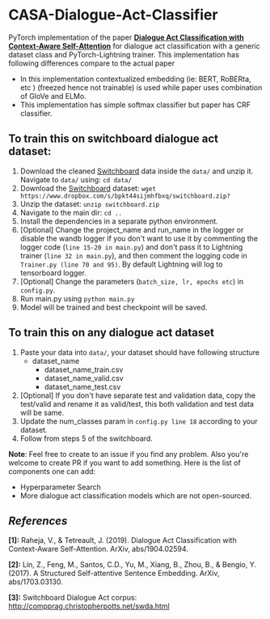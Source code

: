 # CASA-Dialogue-Act-Classifier
PyTorch implementation of the paper [**Dialogue Act Classification with Context-Aware Self-Attention**](https://arxiv.org/abs/1904.02594) for dialogue act classification with a generic dataset class and PyTorch-Lightning trainer. This implementation has following differences compare to the actual paper
- In this implementation contextualized embedding (ie: BERT, RoBERta, etc ) (freezed hence not trainable) is used while paper uses combination of GloVe and ELMo.
- This implementation has simple softmax classifier but paper has CRF classifier.


## To train this on switchboard dialogue act dataset:
  1. Download the cleaned [Switchboard](https://www.dropbox.com/s/bpkt44sijmhfbxq/switchboard.zip) data inside the `data/` and unzip it.
Navigate to `data/` using: `cd data/`
  2. Download the [Switchboard](https://www.dropbox.com/s/bpkt44sijmhfbxq/switchboard.zip) dataset: `wget https://www.dropbox.com/s/bpkt44sijmhfbxq/switchboard.zip?`
  3. Unzip the dataset: `unzip switchboard.zip`
  4. Navigate to the main dir: `cd ..`
  5. Install the dependencies in a separate python environment.
  6. [Optional] Change the project_name and run_name in the logger or disable the wandb logger if you don't want to use it by commenting the logger code (`line 15-20 in main.py`) and don't pass it to Lightning trainer (`line 32 in main.py`), and then comment the logging code in `Trainer.py (line 70 and 95)`.  By default Lightning will log to tensorboard logger.
  7. [Optional] Change the parameters (`batch_size, lr, epochs etc`) in `config.py`.
  8. Run main.py using `python main.py`
  9. Model will be trained and best checkpoint will be saved. 
  

## To train this on any dialogue act dataset 

1. Paste your data into `data/`, your dataset should have following structure
    - dataset_name
      - dataset_name_train.csv
      - dataset_name_valid.csv
      - dataset_name_test.csv
2. [Optional] If you don't have separate test and validation data, copy the test/valid and rename it as valid/test, this both validation and test data will be same. 
3. Update the num_classes param in `config.py line 18` according to your dataset.
4. Follow from steps 5 of the switchboard.
  

**Note**: Feel free to create to an issue if you find any problem. Also you're welcome to create PR if you want to add something. Here is the list of components one can add:
- Hyperparameter Search
- More dialogue act classification models which are not open-sourced. 


  
## *References*
**[1]:** Raheja, V., & Tetreault, J. (2019). Dialogue Act Classification with Context-Aware Self-Attention. ArXiv, abs/1904.02594.

**[2]:** Lin, Z., Feng, M., Santos, C.D., Yu, M., Xiang, B., Zhou, B., & Bengio, Y. (2017). A Structured Self-attentive Sentence Embedding. ArXiv, abs/1703.03130.

**[3]:** Switchboard Dialogue Act corpus: http://compprag.christopherpotts.net/swda.html